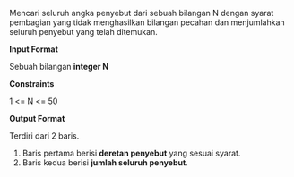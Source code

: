 Mencari seluruh angka penyebut dari sebuah bilangan N dengan syarat pembagian yang tidak menghasilkan bilangan pecahan dan menjumlahkan seluruh penyebut yang telah ditemukan.

**Input Format**

Sebuah bilangan **integer N**

**Constraints**

1 <= N <= 50

**Output Format**

Terdiri dari 2 baris.
1. Baris pertama berisi **deretan penyebut** yang sesuai syarat.
2. Baris kedua berisi **jumlah seluruh penyebut**.
